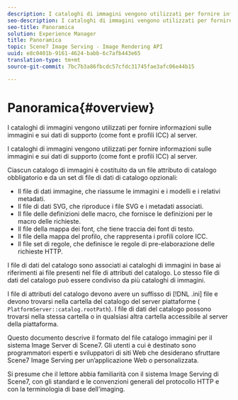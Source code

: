 ```yaml
---
description: I cataloghi di immagini vengono utilizzati per fornire informazioni sulle immagini e sui dati di supporto (come font e profili ICC) al server.
seo-description: I cataloghi di immagini vengono utilizzati per fornire informazioni sulle immagini e sui dati di supporto (come font e profili ICC) al server.
seo-title: Panoramica
solution: Experience Manager
title: Panoramica
topic: Scene7 Image Serving - Image Rendering API
uuid: e8c0401b-9161-4624-babb-6c7afb443e65
translation-type: tm+mt
source-git-commit: 7bc7b3a86fbcdc57cfdc31745fae3afc06e44b15

---
```



# Panoramica{#overview}

I cataloghi di immagini vengono utilizzati per fornire informazioni sulle immagini e sui dati di supporto (come font e profili ICC) al server.

I cataloghi di immagini vengono utilizzati per fornire informazioni sulle immagini e sui dati di supporto (come font e profili ICC) al server.

Ciascun catalogo di immagini è costituito da un file attributo di catalogo obbligatorio e da un set di file di dati di catalogo opzionali:

* Il file di dati immagine, che riassume le immagini e i modelli e i relativi metadati.
* Il file di dati SVG, che riproduce i file SVG e i metadati associati.
* Il file delle definizioni delle macro, che fornisce le definizioni per le macro delle richieste.
* Il file della mappa dei font, che tiene traccia dei font di testo.
* Il file della mappa del profilo, che rappresenta i profili colore ICC.
* Il file set di regole, che definisce le regole di pre-elaborazione delle richieste HTTP.

I file di dati del catalogo sono associati ai cataloghi di immagini in base ai riferimenti ai file presenti nel file di attributi del catalogo. Lo stesso file di dati del catalogo può essere condiviso da più cataloghi di immagini.

I file di attributi del catalogo devono avere un suffisso di [!DNL .ini] file e devono trovarsi nella cartella del catalogo del server piattaforme ( `PlatformServer::catalog.rootPath`). I file di dati del catalogo possono trovarsi nella stessa cartella o in qualsiasi altra cartella accessibile al server della piattaforma.

Questo documento descrive il formato del file catalogo immagini per il sistema Image Server di Scene7. Gli utenti a cui è destinato sono programmatori esperti e sviluppatori di siti Web che desiderano sfruttare Scene7 Image Serving per un’applicazione Web o personalizzata.

Si presume che il lettore abbia familiarità con il sistema Image Serving di Scene7, con gli standard e le convenzioni generali del protocollo HTTP e con la terminologia di base dell’imaging.
